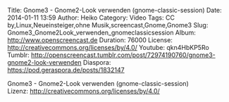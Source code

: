 Title: Gnome3 - Gnome2-Look verwenden (gnome-classic-session)
Date: 2014-01-11 13:59
Author: Heiko
Category: Video
Tags: CC by,Linux,Neueinsteiger,ohne Musik,screencast,Gnome,Gnome3
Slug: Gnome3_Gnome2Look_verwenden_gnomeclassicsession
Album: http://www.openscreencast.de
Duration: 76000
License: http://creativecommons.org/licenses/by/4.0/
Youtube: qkn4HbKP5Ro
Tumblr: http://openscreencast.tumblr.com/post/72974190760/gnome3-gnome2-look-verwenden
Diaspora: https://pod.geraspora.de/posts/1832147

Gnome3 - Gnome2-Look verwenden (gnome-classic-session)  
Lizenz: <http://creativecommons.org/licenses/by/4.0/>

